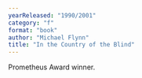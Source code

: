 ```yaml
---
yearReleased: "1990/2001"
category: "f"
format: "book"
author: "Michael Flynn"
title: "In the Country of the Blind"
---
```

 Prometheus Award winner.
  